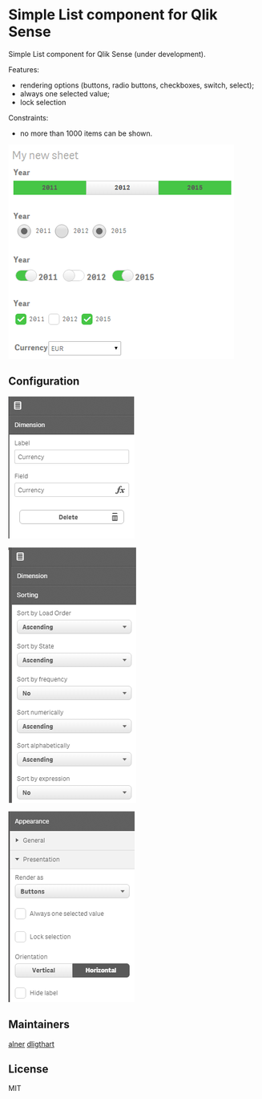 # Simple List component for Qlik Sense

Simple List component for Qlik Sense (under development).

Features:
- rendering options (buttons, radio buttons, checkboxes, switch, select);
- always one selected value;
- lock selection

Constraints:
- no more than 1000 items can be shown.

![Simple KPI](doc/images/component.png)

## Configuration

![Simple KPI](doc/images/dimension.png)

![Simple KPI](doc/images/sorting.png)

![Simple KPI](doc/images/appearance.png)

## Maintainers

[alner](https://github.com/alner)
[dligthart](https://github.com/dligthart)

## License

MIT
